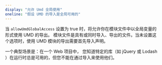 ```yaml
---
display: "允许 Umd 全局使用"
oneline: "假设 UMD 的导入是全局可用的"
---
```


当 `allowUmdGlobalAccess` 设置为 true 时，将允许你在模块文件中以全局变量的形式使用 UMD 的导出。
模块文件是具有或同时导入、导出的文件。当未设置这个选项时，使用 UMD 模块的导出需要首先导入声明。

一个典型场景是：在一个 Web 项目中， 您知道特定的库（如 jQuery 或 Lodash ）在运行时总是可用的，但您不能在通过导入来使用他们。
